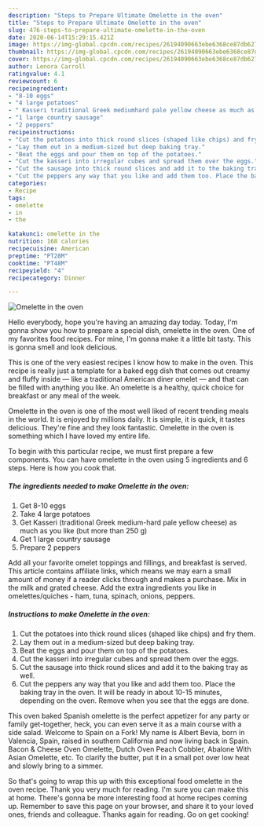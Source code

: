 ```yaml
---
description: "Steps to Prepare Ultimate Omelette in the oven"
title: "Steps to Prepare Ultimate Omelette in the oven"
slug: 476-steps-to-prepare-ultimate-omelette-in-the-oven
date: 2020-06-14T15:29:15.421Z
image: https://img-global.cpcdn.com/recipes/26194090663ebe6368ce87db62765f9d/751x532cq70/omelette-in-the-oven-recipe-main-photo.jpg
thumbnail: https://img-global.cpcdn.com/recipes/26194090663ebe6368ce87db62765f9d/751x532cq70/omelette-in-the-oven-recipe-main-photo.jpg
cover: https://img-global.cpcdn.com/recipes/26194090663ebe6368ce87db62765f9d/751x532cq70/omelette-in-the-oven-recipe-main-photo.jpg
author: Lenora Carroll
ratingvalue: 4.1
reviewcount: 6
recipeingredient:
- "8-10 eggs"
- "4 large potatoes"
- " Kasseri traditional Greek mediumhard pale yellow cheese as much as you like but more than 250 g"
- "1 large country sausage"
- "2 peppers"
recipeinstructions:
- "Cut the potatoes into thick round slices (shaped like chips) and fry them."
- "Lay them out in a medium-sized but deep baking tray."
- "Beat the eggs and pour them on top of the potatoes."
- "Cut the kasseri into irregular cubes and spread them over the eggs."
- "Cut the sausage into thick round slices and add it to the baking tray as well."
- "Cut the peppers any way that you like and add them too. Place the baking tray in the oven. It will be ready in about 10-15 minutes, depending on the oven. Remove when you see that the eggs are done."
categories:
- Recipe
tags:
- omelette
- in
- the

katakunci: omelette in the 
nutrition: 168 calories
recipecuisine: American
preptime: "PT28M"
cooktime: "PT48M"
recipeyield: "4"
recipecategory: Dinner

---
```



![Omelette in the oven](https://img-global.cpcdn.com/recipes/26194090663ebe6368ce87db62765f9d/751x532cq70/omelette-in-the-oven-recipe-main-photo.jpg)

Hello everybody, hope you're having an amazing day today. Today, I'm gonna show you how to prepare a special dish, omelette in the oven. One of my favorites food recipes. For mine, I'm gonna make it a little bit tasty. This is gonna smell and look delicious.

This is one of the very easiest recipes I know how to make in the oven. This recipe is really just a template for a baked egg dish that comes out creamy and fluffy inside — like a traditional American diner omelet — and that can be filled with anything you like. An omelette is a healthy, quick choice for breakfast or any meal of the week.

Omelette in the oven is one of the most well liked of recent trending meals in the world. It is enjoyed by millions daily. It is simple, it is quick, it tastes delicious. They're fine and they look fantastic. Omelette in the oven is something which I have loved my entire life.


To begin with this particular recipe, we must first prepare a few components. You can have omelette in the oven using 5 ingredients and 6 steps. Here is how you cook that.

<!--inarticleads1-->

##### The ingredients needed to make Omelette in the oven:

1. Get 8-10 eggs
1. Take 4 large potatoes
1. Get  Kasseri (traditional Greek medium-hard pale yellow cheese) as much as you like (but more than 250 g)
1. Get 1 large country sausage
1. Prepare 2 peppers


Add all your favorite omelet toppings and fillings, and breakfast is served. This article contains affiliate links, which means we may earn a small amount of money if a reader clicks through and makes a purchase. Mix in the milk and grated cheese. Add the extra ingredients you like in omelettes/quiches - ham, tuna, spinach, onions, peppers. 

<!--inarticleads2-->

##### Instructions to make Omelette in the oven:

1. Cut the potatoes into thick round slices (shaped like chips) and fry them.
1. Lay them out in a medium-sized but deep baking tray.
1. Beat the eggs and pour them on top of the potatoes.
1. Cut the kasseri into irregular cubes and spread them over the eggs.
1. Cut the sausage into thick round slices and add it to the baking tray as well.
1. Cut the peppers any way that you like and add them too. Place the baking tray in the oven. It will be ready in about 10-15 minutes, depending on the oven. Remove when you see that the eggs are done.


This oven baked Spanish omelette is the perfect appetizer for any party or family get-together, heck, you can even serve it as a main course with a side salad. Welcome to Spain on a Fork! My name is Albert Bevia, born in Valencia, Spain, raised in southern California and now living back in Spain. Bacon &amp; Cheese Oven Omelette, Dutch Oven Peach Cobbler, Abalone With Asian Omelette, etc. To clarify the butter, put it in a small pot over low heat and slowly bring to a simmer. 

So that's going to wrap this up with this exceptional food omelette in the oven recipe. Thank you very much for reading. I'm sure you can make this at home. There's gonna be more interesting food at home recipes coming up. Remember to save this page on your browser, and share it to your loved ones, friends and colleague. Thanks again for reading. Go on get cooking!
